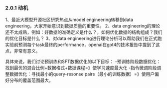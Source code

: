 ### 2.0.1 动机
1、最近大模型开源社区研究热点从model engineering转移到data engineering，大家开始意识到数据质量的重要性。
2、data engineering的理论还不太成熟，例如：好数据的准确定义是什么？，如何优化数据的结构组成？我们的优化目标是什么？
3、对data engineering进行理论分析可以帮助我们在正式跑实验前预测每个task最终的performance，openai在gpt4的技术报告中提到了这点，非常有意义。

具体来说，我们讨论预训练和SFT数据优化的以下目标：
-预训练阶段数据优化：找到最优的混合比例+数据格式+数据课程=》使学习速度最大化
-指令微调阶段调整数据优化：寻找最小的query-resonse pairs（最小的训练数据）=》使用户偏好分布的覆盖范围最大。
